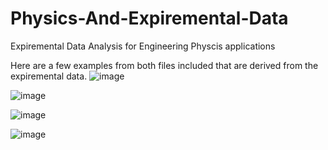 # Physics-And-Expiremental-Data
Expiremental Data Analysis for Engineering Physcis applications

Here are a few examples from both files included that are derived from the expiremental data.
![image](https://user-images.githubusercontent.com/64051575/135860197-40d5f3bb-3a57-4300-acab-2afcf99c7b4c.png)

![image](https://user-images.githubusercontent.com/64051575/135860226-1bffd789-05fe-4637-911b-f34bc5f9b908.png)

![image](https://user-images.githubusercontent.com/64051575/135860305-7eb86e81-27b7-4bc4-a650-7d1994d7490d.png)

![image](https://user-images.githubusercontent.com/64051575/135860342-bb36809b-3550-4c9b-9759-0854be58e134.png)
